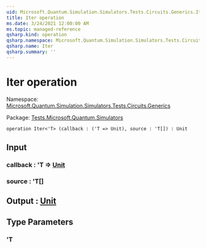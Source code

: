 ```yaml
---
uid: Microsoft.Quantum.Simulation.Simulators.Tests.Circuits.Generics.Iter
title: Iter operation
ms.date: 3/24/2021 12:00:00 AM
ms.topic: managed-reference
qsharp.kind: operation
qsharp.namespace: Microsoft.Quantum.Simulation.Simulators.Tests.Circuits.Generics
qsharp.name: Iter
qsharp.summary: ''
---
```


# Iter operation

Namespace: [Microsoft.Quantum.Simulation.Simulators.Tests.Circuits.Generics](xref:Microsoft.Quantum.Simulation.Simulators.Tests.Circuits.Generics)

Package: [Tests.Microsoft.Quantum.Simulators](https://nuget.org/packages/Tests.Microsoft.Quantum.Simulators)




```qsharp
operation Iter<'T> (callback : ('T => Unit), source : 'T[]) : Unit
```


## Input

### callback : 'T => [Unit](xref:microsoft.quantum.lang-ref.unit) 




### source : 'T[]





## Output : [Unit](xref:microsoft.quantum.lang-ref.unit)



## Type Parameters

### 'T

